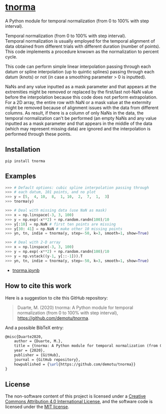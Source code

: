 # [tnorma](https://pypi.org/project/tnorma/)

A Python module for temporal normalization (from 0 to 100% with step interval).

Temporal normalization (from 0 to 100% with step interval).  
Temporal normalization is usually employed for the temporal alignment of data obtained from different trials with different duration (number of points). This code implements a procedure knwown as the normalization to percent cycle.

This code can perform simple linear interpolation passing through each datum or spline interpolation (up to quintic splines) passing through each datum (knots) or not (in case a smoothing parameter > 0 is inputted).

NaNs and any value inputted as a mask parameter and that appears at the extremities might be removed or replaced by the first/last not-NaN value before the interpolation because this code does not perform extrapolation.  
For a 2D array, the entire row with NaN or a mask value at the extermity might be removed because of alignment issues with the data from different columns. As result, if there is a column of only NaNs in the data, the temporal normalization can't be performed (an empty NaNs and any value inputted as a mask parameter and that appears in the middle of the data (which may represent missing data) are ignored and the interpolation is performed through these points.

Installation
------------
```
pip install tnorma
```

Examples
--------
```python
>>> # Default options: cubic spline interpolation passing through
>>> # each datum, 101 points, and no plot
>>> y = [5,  4, 10,  8,  1, 10,  2,  7,  1,  3]
>>> tnorma(y)

>>> # Deal with missing data (use NaN as mask)
>>> x = np.linspace(-3, 3, 100)
>>> y = np.exp(-x**2) + np.random.randn(100)/10
>>> y[:10] = np.NaN # first ten points are missing
>>> y[30: 41] = np.NaN # make other 10 missing points
>>> yn, tn, indie = tnorma(y, step=-50, k=3, smooth=1, show=True)

>>> # Deal with 2-D array
>>> x = np.linspace(-3, 3, 100)
>>> y = np.exp(-x**2) + np.random.randn(100)/10
>>> y = np.vstack((y-1, y[::-1])).T
>>> yn, tn, indie = tnorma(y, step=-50, k=3, smooth=1, show=True)
```
 * [tnorma.ipynb](https://github.com/demotu/tnorma/blob/master/docs/tnorma.ipynb)

How to cite this work
---------------------
Here is a suggestion to cite this GitHub repository:

> Duarte, M. (2020) tnorma: A Python module for temporal normalization (from 0 to 100% with step interval), https://github.com/demotu/tnorma.

And a possible BibTeX entry:

```tex
@misc{Duarte2020,  
    author = {Duarte, M.},
    title = {tnorma: A Python module for temporal normalization (from 0 to 100% with step interval)},  
    year = {2020},  
    publisher = {GitHub},  
    journal = {GitHub repository},  
    howpublished = {\url{https://github.com/demotu/tnorma}}  
}
```

License
-------
The non-software content of this project is licensed under a [Creative Commons Attribution 4.0 International License](http://creativecommons.org/licenses/by/4.0/), and the software code is licensed under the [MIT license](https://opensource.org/licenses/mit-license.php).
